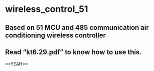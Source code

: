# wireless_control_51
Based on 51 MCU and 485 communication air conditioning wireless controller
----------
## Read “kt6.29.pdf” to know how to use this.
==YEAH==
